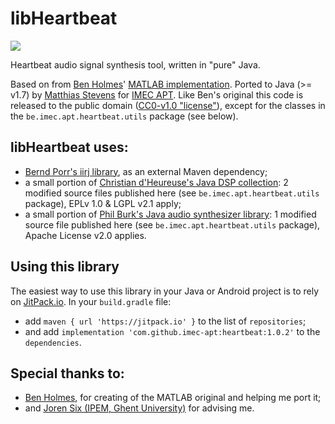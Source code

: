 # libHeartbeat
[![](https://jitpack.io/v/imec-apt/heartbeat.svg)](https://jitpack.io/#imec-apt/heartbeat)

Heartbeat audio signal synthesis tool, written in "pure" Java.
 
Based on from [Ben Holmes](https://github.com/bencholmes)' [MATLAB implementation](https://github.com/bencholmes/heartbeat). Ported to Java (>= v1.7) by [Matthias Stevens](https://github.com/mstevens83) for [IMEC APT](https://github.com/imec-apt).
Like Ben's original this code is released to the public domain ([CC0-v1.0 "license"](https://creativecommons.org/publicdomain/zero/1.0/)), except for the classes in the `be.imec.apt.heartbeat.utils` package (see below).

## libHeartbeat uses:
- [Bernd Porr's iirj library](https://github.com/berndporr/iirj), as an external Maven dependency;
- a small portion of [Christian d'Heureuse's Java DSP collection](http://www.source-code.biz/dsp/java): 2 modified source files published here (see `be.imec.apt.heartbeat.utils` package), EPLv 1.0 &amp; LGPL v2.1 apply;
 - a small portion of [Phil Burk's Java audio synthesizer library](https://github.com/philburk/jsyn): 1 modified source file published here (see `be.imec.apt.heartbeat.utils` package), Apache License v2.0 applies.
 
## Using this library
The easiest way to use this library in your Java or Android project is to rely on [JitPack.io](https://jitpack.io). In your `build.gradle` file:
- add `maven { url 'https://jitpack.io' }` to the list of `repositories`;
- and add `implementation 'com.github.imec-apt:heartbeat:1.0.2'` to the `dependencies`.

## Special thanks to:
 - [Ben Holmes](https://github.com/bencholmes), for creating of the MATLAB original and helping me port it;
 - and [Joren Six (IPEM, Ghent University)](https://github.com/JorenSix) for advising me.

